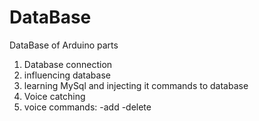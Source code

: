 # DataBase
DataBase of Arduino parts
1. Database connection
2. influencing database
3. learning MySql and injecting it commands to database
4. Voice catching 
5. voice commands:
  -add 
  -delete
  
